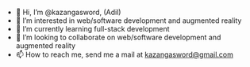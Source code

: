 - 👋 Hi, I’m @kazangasword, (Adil)
- 👀 I’m interested in web/software development and augmented reality
- 🌱 I’m currently learning full-stack development
- 💞️ I’m looking to collaborate on web/software development and augmented reality
- 📫 How to reach me, send me a mail at kazangasword@gmail.com

<!---
kazangasword/kazangasword is a ✨ special ✨ repository because its `README.md` (this file) appears on your GitHub profile.
You can click the Preview link to take a look at your changes.
--->
